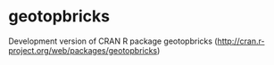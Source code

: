 geotopbricks
============

Development version of CRAN R package geotopbricks (http://cran.r-project.org/web/packages/geotopbricks)
